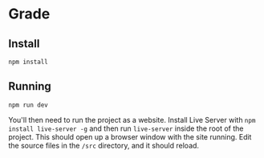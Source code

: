 # Grade

## Install

`npm install`

## Running

`npm run dev`

You'll then need to run the project as a website. Install Live Server with `npm install live-server -g` and then run `live-server` inside the root of the project. This should open up a browser window with the site running. Edit the source files in the `/src` directory, and it should reload.
